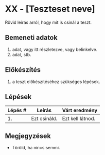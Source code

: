 # XX - [Teszteset neve]

Rövid leírás arról, hogy mit is csinál a teszt.

## Bemeneti adatok

1. adat, vagy itt részletezve, vagy belinkelve.
2. adat, stb.

## Előkészítés

1. a teszt előkészítéséhez szükséges lépések.

## Lépések

| Lépés # | Leírás | Várt eredmény |
| ------- | ------ | ------------- |
| 1. | Ezt csináld. | Ezt kell látnod. |

## Megjegyzések

* Töröld, ha nincs semmi.